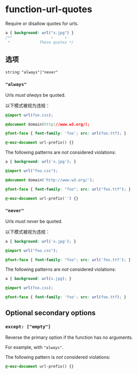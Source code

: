 # function-url-quotes

Require or disallow quotes for urls.

```css
a { background: url("x.jpg") }
/**                 ↑     ↑
 *             These quotes */
```

## 选项

`string`: `"always"|"never"`

### `"always"`

Urls *must always* be quoted.

以下模式被视为违规：

```css
@import url(foo.css);
```

```css
@document domain(http://www.w3.org/);
```

```css
@font-face { font-family: 'foo'; src: url(foo.ttf); }
```

```css
@-moz-document url-prefix() {}
```

The following patterns are *not* considered violations:

```css
a { background: url('x.jpg'); }
```

```css
@import url("foo.css");
```

```css
@document domain('http://www.w3.org/');
```

```css
@font-face { font-family: "foo"; src: url("foo.ttf"); }
```

```css
@-moz-document url-prefix('') {}
```

### `"never"`

Urls *must never* be quoted.

以下模式被视为违规：

```css
a { background: url('x.jpg'); }
```

```css
@import url("foo.css");
```

```css
@font-face { font-family: "foo"; src: url('foo.ttf'); }
```

The following patterns are *not* considered violations:

```css
a { background: url(x.jpg); }
```

```css
@import url(foo.css);
```

```css
@font-face { font-family: 'foo'; src: url(foo.ttf); }
```

## Optional secondary options

### `except: ["empty"]`

Reverse the primary option if the function has no arguments.

For example, with `"always"`.

The following pattern is *not* considered violations:

```css
@-moz-document url-prefix() {}
```
